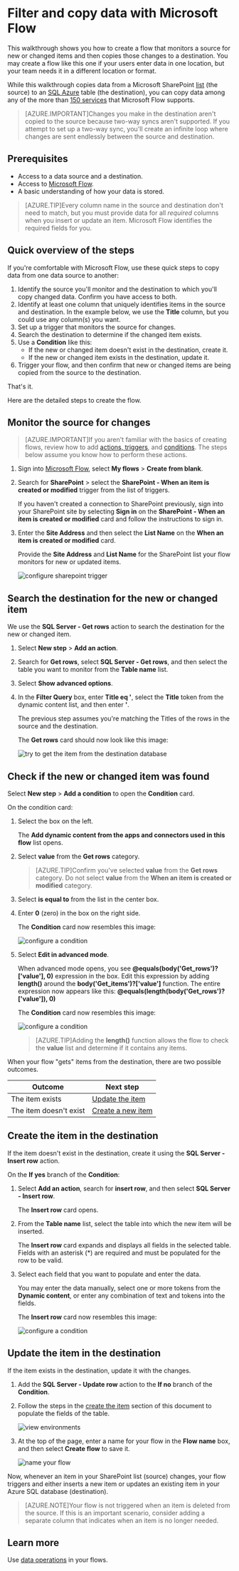 <properties
    pageTitle="Filter and copy data | Microsoft Flow"
    description="Learn to filter and copy data from a source to a destination with Microsoft Flow"
    services=""
    suite="flow"
    documentationCenter="na"
    authors="MSFTMan"
    manager="anneta"
    editor=""
    tags=""/>

<tags
   ms.service="flow"
   ms.devlang="na"
   ms.topic="article"
   ms.tgt_pltfrm="na"
   ms.workload="na"
   ms.date="09/18/2017"
   ms.author="deonhe"/>

# Filter and copy data with Microsoft Flow

This walkthrough shows you how to create a flow that monitors a source for new or changed items and then copies those changes to a destination. You may create a flow like this one if your users enter data in one location, but your team needs it in a different location or format.

While this walkthrough copies data from a Microsoft SharePoint [list](https://support.office.com/en-us/article/SharePoint-lists-I-An-introduction-f11cd5fe-bc87-4f9e-9bfe-bbd87a22a194) (the source) to an [SQL Azure](https://docs.microsoft.com/azure/sql-database/sql-database-technical-overview) table (the destination), you can copy data among any of the more than [150 services](https://flow.microsoft.com/connectors/) that Microsoft Flow supports.

>[AZURE.IMPORTANT]Changes you make in the destination aren't copied to the source because two-way syncs aren't supported. If you attempt to set up a two-way sync, you'll create an infinite loop where changes are sent endlessly between the source and destination.

## Prerequisites

- Access to a data source and a destination.
- Access to [Microsoft Flow](https://flow.microsoft.com).
- A basic understanding of how your data is stored.

>[AZURE.TIP]Every column name in the source and destination don't need to match, but you must provide data for all *required* columns when you insert or update an item. Microsoft Flow identifies the required fields for you.

## Quick overview of the steps

If you're comfortable with Microsoft Flow, use these quick steps to copy data from one data source to another:

1. Identify the source you'll monitor and the destination to which you'll copy changed data. Confirm you have access to both.
1. Identify at least one column that uniquely identifies items in the source and destination. In the example below, we use the **Title** column, but you could use any column(s) you want.
1. Set up a trigger that monitors the source for changes.
1. Search the destination to determine if the changed item exists.
1. Use a **Condition** like this:
    - If the new or changed item doesn't exist in the destination, create it.
    - If the new or changed item exists in the destination, update it.
1. Trigger your flow, and then confirm that new or changed items are being copied from the source to the destination.

That's it.

Here are the detailed steps to create the flow.

## Monitor the source for changes

>[AZURE.IMPORTANT]If you aren't familiar with the basics of creating flows, review how to add [actions, triggers](multi-step-logic-flow.md/#add-another-action), and [conditions](add-a-condition.md). The steps below assume you know how to perform these actions.

1. Sign into [Microsoft Flow](https://flow.microsoft.com), select **My flows** > **Create from blank**.
1. Search for **SharePoint** > select the **SharePoint - When an item is created or modified** trigger from the list of triggers.

    If you haven't created a connection to SharePoint previously, sign into your SharePoint site by selecting **Sign in** on the **SharePoint - When an item is created or modified** card and follow the instructions to sign in.

1. Enter the **Site Address** and then select the **List Name** on the **When an item is created or modified** card.

    Provide the **Site Address** and **List Name** for the SharePoint list your flow monitors for new or updated items.

    ![configure sharepoint trigger](media/odata-filters/configure-sharepoint-trigger.png)

## Search the destination for the new or changed item

We use the **SQL Server - Get rows** action to search the destination for the new or changed item.

1. Select **New step** > **Add an action**.
1. Search for **Get rows**, select **SQL Server - Get rows**, and then select the table you want to monitor from the **Table name** list.
1. Select **Show advanced options**.
1. In the **Filter Query** box, enter **Title eq '**, select the **Title** token from the dynamic content list, and then enter **'**.

    The previous step assumes you're matching the Titles of the rows in the source and the destination.

    The **Get rows** card should now look like this image:

    ![try to get the item from the destination database](media/odata-filters/configure-sql-get-rows-action.png)

## Check if the new or changed item was found

Select **New step** > **Add a condition** to open the **Condition** card.

On the condition card:

1. Select the box on the left.

    The **Add dynamic content from the apps and connectors used in this flow** list opens.

1. Select **value** from the **Get rows** category.

    >[AZURE.TIP]Confirm you've selected **value** from the **Get rows** category. Do not select **value** from the **When an item is created or modified** category.

1. Select **is equal to** from the list in the center box.

1. Enter **0** (zero) in the box on the right side.

    The **Condition** card now resembles this image:

    ![configure a condition](media/odata-filters/configure-condition.png)

1. Select **Edit in advanced mode**.

    When advanced mode opens, you see **@equals(body('Get_rows')?['value'], 0)** expression in the box. Edit this expression by adding **length()** around the **body('Get_items')?['value']** function. The entire expression now appears like this: **@equals(length(body('Get_rows')?['value']), 0)**

    The **Condition** card now resembles this image:

    ![configure a condition](media/odata-filters/configure-condition-add-length.png)

    >[AZURE.TIP]Adding the **length()** function allows the flow to check the **value** list and determine if it contains any items.

When your flow "gets" items from the destination, there are two possible outcomes.

|Outcome|Next step|
|-------|---------|
|The item exists|[Update the item](odata-filters.md#update-the-item-in-the-destination)|
|The item doesn't exist|[Create a new item](odata-filters.md#create-the-item-in-the-destination)|

## Create the item in the destination

If the item doesn't exist in the destination, create it using the **SQL Server - Insert row** action.

On the **If yes** branch of the **Condition**:

1. Select **Add an action**, search for **insert row**, and then select **SQL Server - Insert row**.

    The **Insert row** card opens.

1. From the **Table name** list, select the table into which the new item will be inserted.

    The **Insert row** card expands and displays all fields in the selected table. Fields with an asterisk (*) are required and must be populated for the row to be valid.

1. Select each field that you want to populate and enter the data.

    You may enter the data manually, select one or more tokens from the **Dynamic content**, or enter any combination of text and tokens into the fields.

    The **Insert row** card now resembles this image:

    ![configure a condition](media/odata-filters/insert-row.png)

## Update the item in the destination

If the item exists in the destination, update it with the changes.

1. Add the **SQL Server - Update row** action to the **If no** branch of the **Condition**.
1. Follow the steps in the [create the item](odata-filters.md#create-the-item-in-the-destination) section of this document to populate the fields of the table.

    ![view environments](media/odata-filters/update-row.png)

1. At the top of the page, enter a name for your flow in the **Flow name** box, and then select **Create flow** to save it.

    ![name your flow](media/odata-filters/give-the-flow-a-name.png)

Now, whenever an item in your SharePoint list (source) changes, your flow triggers and either inserts a new item or updates an existing item in your Azure SQL database (destination).

>[AZURE.NOTE]Your flow is not triggered when an item is deleted from the source. If this is an important scenario, consider adding a separate column that indicates when an item is no longer needed.

## Learn more

Use [data operations](data-operations.md) in your flows.
